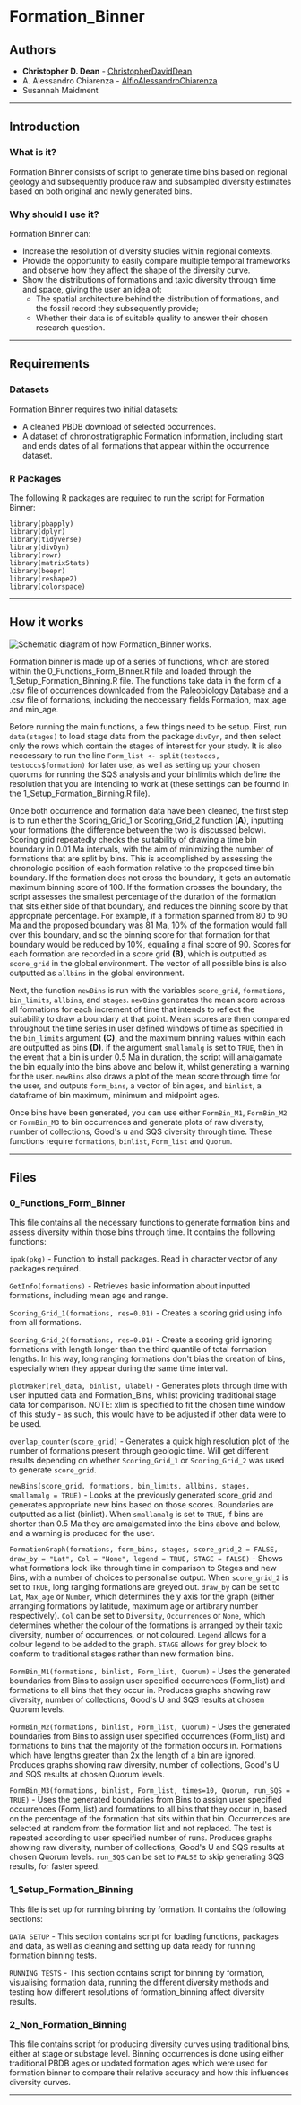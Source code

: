 # Formation_Binner

## Authors

* **Christopher D. Dean** - [ChristopherDavidDean](https://github.com/ChristopherDavidDean)
* A. Alessandro Chiarenza - [AlfioAlessandroChiarenza](https://github.com/AlfioAlessandroChiarenza)
* Susannah Maidment

---
## Introduction
### What is it?
Formation Binner consists of script to generate time bins based on regional geology and subsequently produce raw and subsampled diversity estimates based on both original and newly generated bins.
### Why should I use it?
Formation Binner can:
* Increase the resolution of diversity studies within regional contexts.
* Provide the opportunity to easily compare multiple temporal frameworks and observe how they affect the shape of the diversity curve.
* Show the distributions of formations and taxic diversity through time and space, giving the user an idea of:
  * The spatial architecture behind the distribution of formations, and the fossil record they subsequently provide;
  * Whether their data is of suitable quality to answer their chosen research question.

---
## Requirements

### Datasets

Formation Binner requires two initial datasets:
* A cleaned PBDB download of selected occurrences.
* A dataset of chronostratigraphic Formation information, including start and ends dates of all formations that appear within the occurrence dataset. 

### R Packages

The following R packages are required to run the script for Formation Binner:

```
library(pbapply)
library(dplyr)
library(tidyverse)
library(divDyn)
library(rowr)
library(matrixStats)
library(beepr)
library(reshape2)
library(colorspace)
```
---
## How it works

![Schematic diagram of how Formation_Binner works.](https://github.com/ChristopherDavidDean/Formation_Binner/blob/master/Images/Fig.%201%20(v2.1).png)

Formation binner is made up of a series of functions, which are stored within the 0_Functions_Form_Binner.R file and loaded through the 1_Setup_Formation_Binning.R file. The functions take data in the form of a .csv file of occurrences downloaded from the [Paleobiology Database](www.paleobiodb.org) and a .csv file of formations, including the neccessary fields Formation, max_age and min_age. 

Before running the main functions, a few things need to be setup. First, run `data(stages)` to load stage data from the package `divDyn`, and then select only the rows which contain the stages of interest for your study. It is also neccessary to run the line `Form_list <- split(testoccs, testoccs$formation)` for later use, as well as setting up your chosen quorums for running the SQS analysis and your binlimits which define the resolution that you are intending to work at (these settings can be founnd in the 1_Setup_Formation_Binning.R file). 

Once both occurrence and formation data have been cleaned, the first step is to run either the Scoring_Grid_1 or Scoring_Grid_2 function **(A)**, inputting your formations (the difference between the two is discussed below). Scoring grid repeatedly checks the suitability of drawing a time bin boundary in 0.01 Ma intervals, with the aim of minimizing the number of formations that are split by bins. This is accomplished by assessing the chronologic position of each formation relative to the proposed time bin boundary. If the formation does not cross the boundary, it gets an automatic maximum binning score of 100. If the formation crosses the boundary, the script assesses the smallest percentage of the duration of the formation that sits either side of that boundary, and reduces the binning score by that appropriate percentage. For example, if a formation spanned from 80 to 90 Ma and the proposed boundary was 81 Ma, 10% of the formation would fall over this boundary, and so the binning score for that formation for that boundary would be reduced by 10%, equaling a final score of 90. Scores for each formation are recorded in a score grid **(B)**, which is outputted as `score_grid` in the global environment. The vector of all possible bins is also outputted as `allbins` in the global environment. 

Next, the function `newBins` is run with the variables `score_grid`, `formations`, `bin_limits`, `allbins`, and `stages`. `newBins` generates the mean score across all formations for each increment of time that intends to reflect the suitability to draw a boundary at that point. Mean scores are then compared throughout the time series in user defined windows of time as specified in the `bin_limits` argument **(C)**, and the maximum binning values within each are outputted as bins **(D)**. if the argument `smallamalg` is set to `TRUE`, then in the event that a bin is under 0.5 Ma in duration, the script will amalgamate the bin equally into the bins above and below it, whilst generating a warning for the user. `newBins` also draws a plot of the mean score through time for the user, and outputs `form_bins`, a vector of bin ages, and `binlist`, a dataframe of bin maximum, minimum and midpoint ages. 

Once bins have been generated, you can use either `FormBin_M1`, `FormBin_M2` or `FormBin_M3` to bin occurrences and generate plots of raw diversity, number of collections, Good's u and SQS diversity through time. These functions require `formations`, `binlist`, `Form_list` and `Quorum`. 

---

## Files
### 0_Functions_Form_Binner
This file contains all the necessary functions to generate formation bins and assess diversity within those bins through time. It contains the following functions:

`ipak(pkg)` - Function to install packages. Read in character vector of any packages required.

`GetInfo(formations)` - Retrieves basic information about inputted formations, including mean age and range.

`Scoring_Grid_1(formations, res=0.01)` - Creates a scoring grid using info from all formations.

`Scoring_Grid_2(formations, res=0.01)` - Create a scoring grid ignoring formations with length longer than the third quantile of total formation lengths. In his way, long ranging formations don't bias the creation of bins, especially when they appear during the same time interval.

`plotMaker(rel_data, binlist, ulabel)` - Generates plots through time with user inputted data and Formation_Bins, whilst providing traditional stage data for comparison. NOTE: xlim is specified to fit the chosen time window of this study - as such, this would
have to be adjusted if other data were to be used.

`overlap_counter(score_grid)` - Generates a quick high resolution plot of the number of formations present through geologic time. Will get different results depending on whether `Scoring_Grid_1` or `Scoring_Grid_2` was used to generate `score_grid`.

`newBins(score_grid, formations, bin_limits, allbins, stages, smallamalg = TRUE)` - Looks at the previously generated score_grid and generates appropriate new bins based on those scores. Boundaries are outputted as a list (binlist). When `smallamalg` is set to `TRUE`, if bins are shorter than 0.5 Ma they are amalgamated into the bins above and below, and a warning is produced for the user. 

`FormationGraph(formations, form_bins, stages, score_grid_2 = FALSE, draw_by = "Lat", Col = "None", legend = TRUE, STAGE = FALSE)` - Shows what formations look like through time in comparison to Stages and new Bins, with a number of choices to personalise output. When `score_grid_2` is set to `TRUE`, long ranging formations are greyed out. `draw_by` can be set to `Lat`, `Max_age` or `Number`, which determines the y axis for the graph (either arranging formations by latitude, maximum age or artibrary number respectively). `Col` can be set to `Diversity`, `Occurrences` or `None`, which determines whether the colour of the formations is arranged by their taxic diversity, number of occurrences, or not coloured. `Legend` allows for a colour legend to be added to the graph. `STAGE` allows for grey block to conform to traditional stages rather than new formation bins. 

`FormBin_M1(formations, binlist, Form_list, Quorum)` - Uses the generated boundaries from Bins to assign user specified occurrences (Form_list) and formations to all bins that they occur in. Produces graphs showing raw diversity, number of collections, Good's U and SQS results at chosen Quorum levels. 

`FormBin_M2(formations, binlist, Form_list, Quorum)` - Uses the generated boundaries from Bins to assign user specified occurrences (Form_list) and formations to bins that the majority of the formation occurs in. Formations which have lengths greater than 2x the length of a bin are ignored. Produces graphs showing raw diversity, number of collections, Good's U and SQS results at chosen Quorum levels. 

`FormBin_M3(formations, binlist, Form_list, times=10, Quorum, run_SQS = TRUE)` - Uses the generated boundaries from Bins to assign user specified occurrences (Form_list) and formations to all bins that they occur in, based on the percentage of the formation that sits within that bin. Occurrences are selected at random from the formation list and not replaced. The test is repeated according to user specified number of runs. Produces graphs showing raw diversity, number of collections, Good's U and SQS results at chosen Quorum levels. `run_SQS` can be set to `FALSE` to skip generating SQS results, for faster speed.

### 1_Setup_Formation_Binning
This file is set up for running binning by formation. It contains the following sections:

`DATA SETUP` - This section contains script for loading functions, packages and data, as well as cleaning and setting up data ready for running formation binning tests.

`RUNNING TESTS` - This section contains script for binning by formation, visualising formation data, running the different diversity methods and testing how different resolutions of formation_binning affect diversity results. 

### 2_Non_Formation_Binning
This file contains script for producing diversity curves using traditional bins, either at stage or substage level. Binning occurrences is done using either traditional PBDB ages or updated formation ages which were used for formation binner to compare their relative accuracy and how this influences diversity curves. 

---
